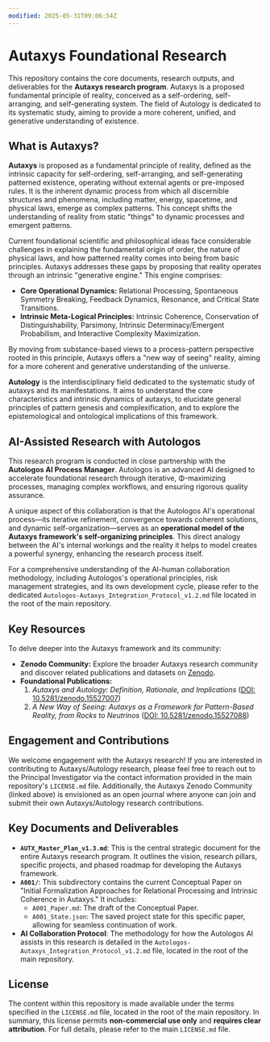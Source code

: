 ```yaml
---
modified: 2025-05-31T09:06:54Z
---
```

# Autaxys Foundational Research

This repository contains the core documents, research outputs, and deliverables for the **Autaxys research program**. Autaxys is a proposed fundamental principle of reality, conceived as a self-ordering, self-arranging, and self-generating system. The field of Autology is dedicated to its systematic study, aiming to provide a more coherent, unified, and generative understanding of existence.

## What is Autaxys?

**Autaxys** is proposed as a fundamental principle of reality, defined as the intrinsic capacity for self-ordering, self-arranging, and self-generating patterned existence, operating without external agents or pre-imposed rules. It is the inherent dynamic process from which all discernible structures and phenomena, including matter, energy, spacetime, and physical laws, emerge as complex patterns. This concept shifts the understanding of reality from static "things" to dynamic processes and emergent patterns.

Current foundational scientific and philosophical ideas face considerable challenges in explaining the fundamental origin of order, the nature of physical laws, and how patterned reality comes into being from basic principles. Autaxys addresses these gaps by proposing that reality operates through an intrinsic "generative engine." This engine comprises:
*   **Core Operational Dynamics:** Relational Processing, Spontaneous Symmetry Breaking, Feedback Dynamics, Resonance, and Critical State Transitions.
*   **Intrinsic Meta-Logical Principles:** Intrinsic Coherence, Conservation of Distinguishability, Parsimony, Intrinsic Determinacy/Emergent Probabilism, and Interactive Complexity Maximization.

By moving from substance-based views to a process-pattern perspective rooted in this principle, Autaxys offers a "new way of seeing" reality, aiming for a more coherent and generative understanding of the universe.

**Autology** is the interdisciplinary field dedicated to the systematic study of autaxys and its manifestations. It aims to understand the core characteristics and intrinsic dynamics of autaxys, to elucidate general principles of pattern genesis and complexification, and to explore the epistemological and ontological implications of this framework.

## AI-Assisted Research with Autologos

This research program is conducted in close partnership with the **Autologos AI Process Manager**. Autologos is an advanced AI designed to accelerate foundational research through iterative, Φ-maximizing processes, managing complex workflows, and ensuring rigorous quality assurance.

A unique aspect of this collaboration is that the Autologos AI's operational process—its iterative refinement, convergence towards coherent solutions, and dynamic self-organization—serves as an **operational model of the Autaxys framework's self-organizing principles**. This direct analogy between the AI's internal workings and the reality it helps to model creates a powerful synergy, enhancing the research process itself.

For a comprehensive understanding of the AI-human collaboration methodology, including Autologos's operational principles, risk management strategies, and its own development cycle, please refer to the dedicated `Autologos-Autaxys_Integration_Protocol_v1.2.md` file located in the root of the main repository.

## Key Resources

To delve deeper into the Autaxys framework and its community:

*   **Zenodo Community:** Explore the broader Autaxys research community and discover related publications and datasets on [Zenodo](https://zenodo.org/communities/autaxys/).
*   **Foundational Publications:**
    1.  *Autaxys and Autology: Definition, Rationale, and Implications* ([DOI: 10.5281/zenodo.15527007](https://doi.org/10.5281/zenodo.15527007))
    2.  *A New Way of Seeing: Autaxys as a Framework for Pattern-Based Reality, from Rocks to Neutrinos* ([DOI: 10.5281/zenodo.15527088](https://doi.org/10.5281/zenodo.15527088))

## Engagement and Contributions

We welcome engagement with the Autaxys research! If you are interested in contributing to Autaxys/Autology research, please feel free to reach out to the Principal Investigator via the contact information provided in the main repository's `LICENSE.md` file. Additionally, the Autaxys Zenodo Community (linked above) is envisioned as an open journal where anyone can join and submit their own Autaxys/Autology research contributions.

## Key Documents and Deliverables

*   **`AUTX_Master_Plan_v1.3.md`**: This is the central strategic document for the entire Autaxys research program. It outlines the vision, research pillars, specific projects, and phased roadmap for developing the Autaxys framework.
*   **`A001/`**: This subdirectory contains the current Conceptual Paper on "Initial Formalization Approaches for Relational Processing and Intrinsic Coherence in Autaxys." It includes:
    *   `A001_Paper.md`: The draft of the Conceptual Paper.
    *   `A001_State.json`: The saved project state for this specific paper, allowing for seamless continuation of work.
*   **AI Collaboration Protocol**: The methodology for how the Autologos AI assists in this research is detailed in the `Autologos-Autaxys_Integration_Protocol_v1.2.md` file, located in the root of the main repository.

## License

The content within this repository is made available under the terms specified in the `LICENSE.md` file, located in the root of the main repository. In summary, this license permits **non-commercial use only** and **requires clear attribution**. For full details, please refer to the main `LICENSE.md` file.
